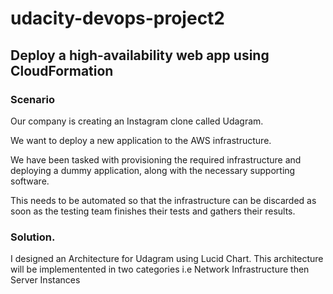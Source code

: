 # udacity-devops-project2
## Deploy a high-availability web app using CloudFormation

### Scenario
Our company is creating an Instagram clone called Udagram.

We want to deploy a new application to the AWS infrastructure.

We have been tasked with provisioning the required infrastructure and deploying a dummy application, along with the necessary supporting software.

This needs to be automated so that the infrastructure can be discarded as soon as the testing team finishes their tests and gathers their results.

### Solution.

I  designed an Architecture for Udagram using Lucid Chart. This architecture will be implementented in two categories i.e Network Infrastructure then Server Instances
